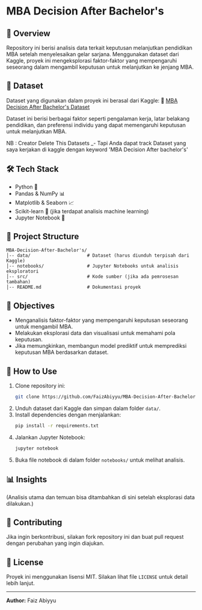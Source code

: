 # MBA Decision After Bachelor's

## 📌 Overview

Repository ini berisi analisis data terkait keputusan melanjutkan pendidikan MBA setelah menyelesaikan gelar sarjana. Menggunakan dataset dari Kaggle, proyek ini mengeksplorasi faktor-faktor yang mempengaruhi seseorang dalam mengambil keputusan untuk melanjutkan ke jenjang MBA.

## 📂 Dataset

Dataset yang digunakan dalam proyek ini berasal dari Kaggle:
🔗 [MBA Decision After Bachelor&#39;s Dataset](https://www.kaggle.com/datasets/ashaychoudhary/dataset-mba-decision-after-bachelors/data)

Dataset ini berisi berbagai faktor seperti pengalaman kerja, latar belakang pendidikan, dan preferensi individu yang dapat memengaruhi keputusan untuk melanjutkan MBA.

NB : Creator Delete This Datasets _-
Tapi Anda dapat track Dataset yang saya kerjakan di kaggle dengan keyword 'MBA Decision After bachelor's'

## 🛠 Tech Stack

* Python 🐍
* Pandas & NumPy 📊
* Matplotlib & Seaborn 📈
* Scikit-learn 🤖 (jika terdapat analisis machine learning)
* Jupyter Notebook 📓

## 📑 Project Structure

```
MBA-Decision-After-Bachelor's/
│-- data/                     # Dataset (harus diunduh terpisah dari Kaggle)
│-- notebooks/                # Jupyter Notebooks untuk analisis eksploratori
│-- src/                      # Kode sumber (jika ada pemrosesan tambahan)
│-- README.md                 # Dokumentasi proyek
```

## 🎯 Objectives

* Menganalisis faktor-faktor yang mempengaruhi keputusan seseorang untuk mengambil MBA.
* Melakukan eksplorasi data dan visualisasi untuk memahami pola keputusan.
* Jika memungkinkan, membangun model prediktif untuk memprediksi keputusan MBA berdasarkan dataset.

## 🚀 How to Use

1. Clone repository ini:
   ```sh
   git clone https://github.com/FaizAbiyyu/MBA-Decision-After-Bachelor-s.git
   ```
2. Unduh dataset dari Kaggle dan simpan dalam folder `data/`.
3. Install dependencies dengan menjalankan:
   ```sh
   pip install -r requirements.txt
   ```
4. Jalankan Jupyter Notebook:
   ```sh
   jupyter notebook
   ```
5. Buka file notebook di dalam folder `notebooks/` untuk melihat analisis.

## 📊 Insights

(Analisis utama dan temuan bisa ditambahkan di sini setelah eksplorasi data dilakukan.)

## 🤝 Contributing

Jika ingin berkontribusi, silakan fork repository ini dan buat pull request dengan perubahan yang ingin diajukan.

## 📝 License

Proyek ini menggunakan lisensi MIT. Silakan lihat file `LICENSE` untuk detail lebih lanjut.

---

**Author:** Faiz Abiyyu
